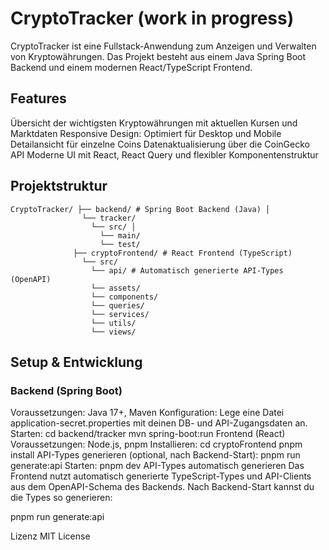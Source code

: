 # CryptoTracker (work in progress)
CryptoTracker ist eine Fullstack-Anwendung zum Anzeigen und Verwalten von Kryptowährungen. Das Projekt besteht aus einem Java Spring Boot Backend und einem modernen React/TypeScript Frontend.

## Features
Übersicht der wichtigsten Kryptowährungen mit aktuellen Kursen und Marktdaten
Responsive Design: Optimiert für Desktop und Mobile
Detailansicht für einzelne Coins
Datenaktualisierung über die CoinGecko API
Moderne UI mit React, React Query und flexibler Komponentenstruktur
## Projektstruktur
```
CryptoTracker/ ├── backend/ # Spring Boot Backend (Java) │ 
                └── tracker/  
                  └── src/ │ 
                    └── main/ 
                    └── test/ 
              ├── cryptoFrontend/ # React Frontend (TypeScript)  
                └── src/ 
                  └── api/ # Automatisch generierte API-Types (OpenAPI)
                  └── assets/ 
                  └── components/
                  └── queries/ 
                  └── services/
                  └── utils/
                  └── views/ 
```

## Setup & Entwicklung
### Backend (Spring Boot)
Voraussetzungen: Java 17+, Maven
Konfiguration:
Lege eine Datei application-secret.properties mit deinen DB- und API-Zugangsdaten an.
Starten: cd backend/tracker mvn spring-boot:run
Frontend (React)
Voraussetzungen: Node.js, pnpm
Installieren: cd cryptoFrontend pnpm install
API-Types generieren (optional, nach Backend-Start): pnpm run generate:api
Starten: pnpm dev
API-Types automatisch generieren
Das Frontend nutzt automatisch generierte TypeScript-Types und API-Clients aus dem OpenAPI-Schema des Backends.
Nach Backend-Start kannst du die Types so generieren:

pnpm run generate:api


Lizenz
MIT License

